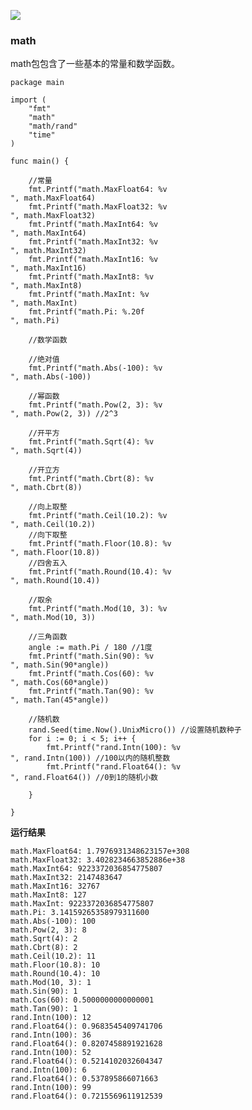 
<BlogInfo id="402" title="golang学习笔记系列之标准库math的学习" author="白日梦想猿" pv=0 read_times=0 pre_cost_time="103" category="golang" tag_list="['']" create_time="2022.12.25 17:59:52.866779" update_time="2022.12.25 17:59:52" />

![](https://gimg2.baidu.com/image_search/src=http%3A%2F%2Fp8.itc.cn%2Fq_70%2Fimages03%2F20210221%2Fd778753d6a0d4ab9b685aaf362810c0d.gif&refer=http%3A%2F%2Fp8.itc.cn&app=2002&size=f9999,10000&q=a80&n=0&g=0n&fmt=auto?sec=1665661975&t=37860c72d333426b69c936abcb7d5473)

### math

math包包含了一些基本的常量和数学函数。


```golang
package main

import (
	"fmt"
	"math"
	"math/rand"
	"time"
)

func main() {

	//常量
	fmt.Printf("math.MaxFloat64: %v
", math.MaxFloat64)
	fmt.Printf("math.MaxFloat32: %v
", math.MaxFloat32)
	fmt.Printf("math.MaxInt64: %v
", math.MaxInt64)
	fmt.Printf("math.MaxInt32: %v
", math.MaxInt32)
	fmt.Printf("math.MaxInt16: %v
", math.MaxInt16)
	fmt.Printf("math.MaxInt8: %v
", math.MaxInt8)
	fmt.Printf("math.MaxInt: %v
", math.MaxInt)
	fmt.Printf("math.Pi: %.20f
", math.Pi)

	//数学函数

	//绝对值
	fmt.Printf("math.Abs(-100): %v
", math.Abs(-100))

	//幂函数
	fmt.Printf("math.Pow(2, 3): %v
", math.Pow(2, 3)) //2^3

	//开平方
	fmt.Printf("math.Sqrt(4): %v
", math.Sqrt(4))

	//开立方
	fmt.Printf("math.Cbrt(8): %v
", math.Cbrt(8))

	//向上取整
	fmt.Printf("math.Ceil(10.2): %v
", math.Ceil(10.2))
	//向下取整
	fmt.Printf("math.Floor(10.8): %v
", math.Floor(10.8))
	//四舍五入
	fmt.Printf("math.Round(10.4): %v
", math.Round(10.4))

	//取余
	fmt.Printf("math.Mod(10, 3): %v
", math.Mod(10, 3))

	//三角函数
	angle := math.Pi / 180 //1度
	fmt.Printf("math.Sin(90): %v
", math.Sin(90*angle))
	fmt.Printf("math.Cos(60): %v
", math.Cos(60*angle))
	fmt.Printf("math.Tan(90): %v
", math.Tan(45*angle))

	//随机数
	rand.Seed(time.Now().UnixMicro()) //设置随机数种子
	for i := 0; i < 5; i++ {
		fmt.Printf("rand.Intn(100): %v
", rand.Intn(100)) //100以内的随机整数
		fmt.Printf("rand.Float64(): %v
", rand.Float64()) //0到1的随机小数

	}

}
```

**运行结果**


```shell script
math.MaxFloat64: 1.7976931348623157e+308
math.MaxFloat32: 3.4028234663852886e+38
math.MaxInt64: 9223372036854775807
math.MaxInt32: 2147483647
math.MaxInt16: 32767
math.MaxInt8: 127
math.MaxInt: 9223372036854775807
math.Pi: 3.14159265358979311600
math.Abs(-100): 100
math.Pow(2, 3): 8
math.Sqrt(4): 2
math.Cbrt(8): 2
math.Ceil(10.2): 11
math.Floor(10.8): 10
math.Round(10.4): 10
math.Mod(10, 3): 1
math.Sin(90): 1
math.Cos(60): 0.5000000000000001
math.Tan(90): 1
rand.Intn(100): 12
rand.Float64(): 0.9683545409741706
rand.Intn(100): 36
rand.Float64(): 0.8207458891921628
rand.Intn(100): 52
rand.Float64(): 0.5214102032604347
rand.Intn(100): 6
rand.Float64(): 0.537895866071663
rand.Intn(100): 99
rand.Float64(): 0.7215569611912539
```



